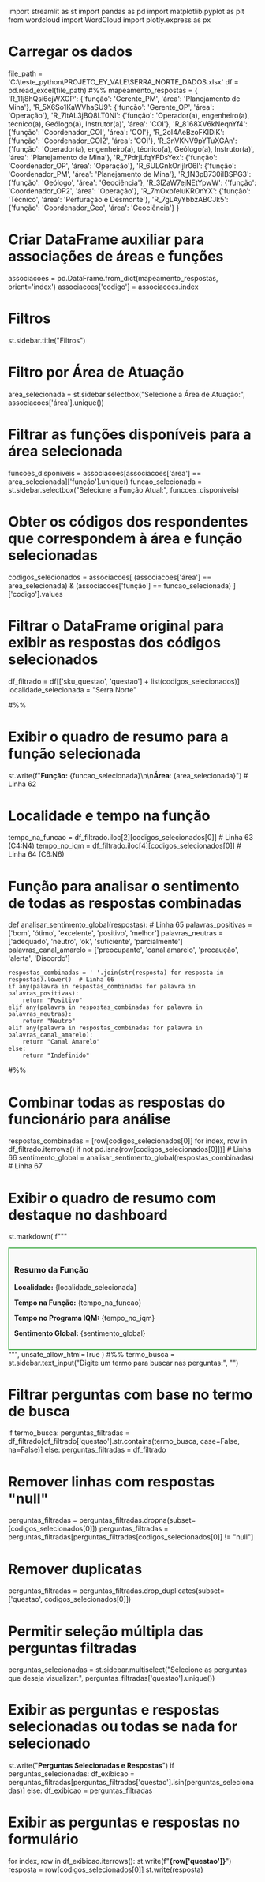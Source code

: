 import streamlit as st
import pandas as pd
import matplotlib.pyplot as plt
from wordcloud import WordCloud
import plotly.express as px

# Carregar os dados
file_path = 'C:\\teste_python\\PROJETO_EY_VALE\\SERRA_NORTE_DADOS.xlsx'
df = pd.read_excel(file_path)
#%%
mapeamento_respostas = {
    'R_11j8hQsi6cjWXGP': {'função': 'Gerente_PM', 'área': 'Planejamento de Mina'},
    'R_5X6So1KaWVhaSU9': {'função': 'Gerente_OP', 'área': 'Operação'},
    'R_7ltAL3jBQ8LT0Nl': {'função': 'Operador(a), engenheiro(a), técnico(a), Geólogo(a), Instrutor(a)', 'área': 'COI'},
    'R_8168XV6kNeqnYf4': {'função': 'Coordenador_COI', 'área': 'COI'},
    'R_2oI4AeBzoFKIDiK': {'função': 'Coordenador_COI2', 'área': 'COI'},
    'R_3nVKNV9pYTuXGAn': {'função': 'Operador(a), engenheiro(a), técnico(a), Geólogo(a), Instrutor(a)', 'área': 'Planejamento de Mina'},
    'R_7PdrjLfqYFDsYex': {'função': 'Coordenador_OP', 'área': 'Operação'},
    'R_6ULGnkOrIjIr06l': {'função': 'Coordenador_PM', 'área': 'Planejamento de Mina'},
    'R_1N3pB730iIBSPG3': {'função': 'Geólogo', 'área': 'Geociência'},
    'R_3IZaW7ejNEtYpwW': {'função': 'Coordenador_OP2', 'área': 'Operação'},
    'R_7mOxbfeluKROnYX': {'função': 'Técnico', 'área': 'Perfuração e Desmonte'},
    'R_7gLAyYbbzABCJk5': {'função': 'Coordenador_Geo', 'área': 'Geociência'}
}

# Criar DataFrame auxiliar para associações de áreas e funções
associacoes = pd.DataFrame.from_dict(mapeamento_respostas, orient='index')
associacoes['codigo'] = associacoes.index

# Filtros
st.sidebar.title("Filtros")

# Filtro por Área de Atuação
area_selecionada = st.sidebar.selectbox("Selecione a Área de Atuação:", associacoes['área'].unique())

# Filtrar as funções disponíveis para a área selecionada
funcoes_disponiveis = associacoes[associacoes['área'] == area_selecionada]['função'].unique()
funcao_selecionada = st.sidebar.selectbox("Selecione a Função Atual:", funcoes_disponiveis)

# Obter os códigos dos respondentes que correspondem à área e função selecionadas
codigos_selecionados = associacoes[
    (associacoes['área'] == area_selecionada) &
    (associacoes['função'] == funcao_selecionada)
]['codigo'].values

# Filtrar o DataFrame original para exibir as respostas dos códigos selecionados
df_filtrado = df[['sku_questao', 'questao'] + list(codigos_selecionados)]
localidade_selecionada = "Serra Norte"

#%%
# Exibir o quadro de resumo para a função selecionada
st.write(f"**Função:** {funcao_selecionada}\n\n**Área**: {area_selecionada}")  # Linha 62

# Localidade e tempo na função
tempo_na_funcao = df_filtrado.iloc[2][codigos_selecionados[0]]  # Linha 63 (C4:N4)
tempo_no_iqm = df_filtrado.iloc[4][codigos_selecionados[0]]  # Linha 64 (C6:N6)

# Função para analisar o sentimento de todas as respostas combinadas
def analisar_sentimento_global(respostas):  # Linha 65
    palavras_positivas = ['bom', 'ótimo', 'excelente', 'positivo', 'melhor']
    palavras_neutras = ['adequado', 'neutro', 'ok', 'suficiente', 'parcialmente']
    palavras_canal_amarelo = ['preocupante', 'canal amarelo', 'precaução', 'alerta', 'Discordo']
    
    respostas_combinadas = ' '.join(str(resposta) for resposta in respostas).lower()  # Linha 66
    if any(palavra in respostas_combinadas for palavra in palavras_positivas):
        return "Positivo"
    elif any(palavra in respostas_combinadas for palavra in palavras_neutras):
        return "Neutro"
    elif any(palavra in respostas_combinadas for palavra in palavras_canal_amarelo):
        return "Canal Amarelo"
    else:
        return "Indefinido"

#%%
# Combinar todas as respostas do funcionário para análise
respostas_combinadas = [row[codigos_selecionados[0]] for index, row in df_filtrado.iterrows() if not pd.isna(row[codigos_selecionados[0]])]  # Linha 66
sentimento_global = analisar_sentimento_global(respostas_combinadas)  # Linha 67

# Exibir o quadro de resumo com destaque no dashboard
st.markdown(
    f"""
    <div style='border:2px solid #4CAF50; padding: 10px; background-color: #f9f9f9;'>
        <h3>Resumo da Função</h3>
        <p><strong>Localidade:</strong> {localidade_selecionada}</p>
        <p><strong>Tempo na Função:</strong> {tempo_na_funcao}</p>
        <p><strong>Tempo no Programa IQM:</strong> {tempo_no_iqm}</p>
        <p><strong>Sentimento Global:</strong> {sentimento_global}</p>
    </div>
    """, unsafe_allow_html=True
)
#%%
termo_busca = st.sidebar.text_input("Digite um termo para buscar nas perguntas:", "")

# Filtrar perguntas com base no termo de busca
if termo_busca:
    perguntas_filtradas = df_filtrado[df_filtrado['questao'].str.contains(termo_busca, case=False, na=False)]
else:
    perguntas_filtradas = df_filtrado

# Remover linhas com respostas "null"
perguntas_filtradas = perguntas_filtradas.dropna(subset=[codigos_selecionados[0]])
perguntas_filtradas = perguntas_filtradas[perguntas_filtradas[codigos_selecionados[0]] != "null"]

# Remover duplicatas
perguntas_filtradas = perguntas_filtradas.drop_duplicates(subset=['questao', codigos_selecionados[0]])

# Permitir seleção múltipla das perguntas filtradas
perguntas_selecionadas = st.sidebar.multiselect("Selecione as perguntas que deseja visualizar:", perguntas_filtradas['questao'].unique())

# Exibir as perguntas e respostas selecionadas ou todas se nada for selecionado
st.write("**Perguntas Selecionadas e Respostas**")
if perguntas_selecionadas:
     df_exibicao = perguntas_filtradas[perguntas_filtradas['questao'].isin(perguntas_selecionadas)]
else:
    df_exibicao = perguntas_filtradas

# Exibir as perguntas e respostas no formulário
for index, row in df_exibicao.iterrows():
    st.write(f"**{row['questao']}**")
    resposta = row[codigos_selecionados[0]]
    st.write(resposta)
